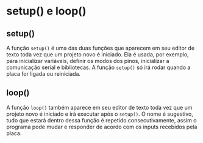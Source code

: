 # setup() e loop()

## setup()
A função `setup()` é uma das duas funções que aparecem em seu editor de texto toda vez que um projeto novo é iniciado. Ela é usada, por exemplo, para inicializar variáveis, definir os modos dos pinos, inicializar a comunicação serial e bibliotecas. A função `setup()` só irá rodar quando a placa for ligada ou reiniciada. 



## loop()
A função `loop()` também aparece em seu editor de texto toda vez que um projeto novo é iniciado e irá executar após o `setup()`. O nome é sugestivo, tudo que estará dentro dessa função é repetido consecutivamente, assim o programa pode mudar e responder de acordo com os inputs recebidos pela placa.
